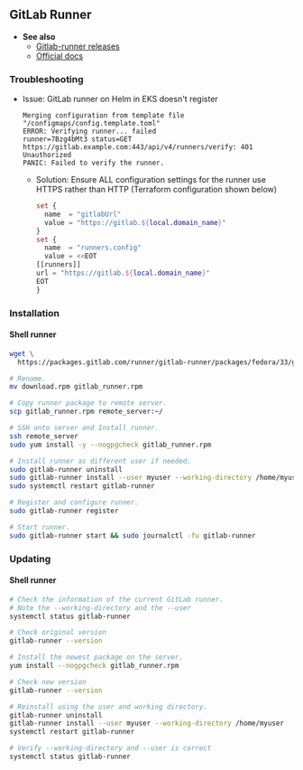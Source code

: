 ## GitLab Runner

- **See also**
  - [Gitlab-runner releases](https://docs.gitlab.com/runner/install/bleeding-edge.html)
  - [Official docs](https://docs.gitlab.com/runner/install/linux-manually.html)
 
### Troubleshooting

- Issue: GitLab runner on Helm in EKS doesn't register
  ```
  Merging configuration from template file "/configmaps/config.template.toml"
  ERROR: Verifying runner... failed
  runner=7Bzg4bMt3 status=GET https://gitlab.example.com:443/api/v4/runners/verify: 401 Unauthorized
  PANIC: Failed to verify the runner.
  ```
  - Solution: Ensure ALL configuration settings for the runner use HTTPS rather than HTTP (Terraform configuration shown below)
    ```terraform
    set {
      name  = "gitlabUrl"
      value = "https://gitlab.${local.domain_name}"
    }
    set {
      name  = "runners.config"
      value = <<EOT
    [[runners]]
    url = "https://gitlab.${local.domain_name}"
    EOT
    }
    ```

### Installation

#### Shell runner
  ```bash
  wget \
    https://packages.gitlab.com/runner/gitlab-runner/packages/fedora/33/gitlab-runner-15.1.1-1.x86_64.rpm/download.rpm

  # Rename.
  mv download.rpm gitlab_runner.rpm

  # Copy runner package to remote server.
  scp gitlab_runner.rpm remote_server:~/

  # SSH onto server and Install runner.
  ssh remote_server
  sudo yum install -y --nogpgcheck gitlab_runner.rpm

  # Install runner as different user if needed.
  sudo gitlab-runner uninstall
  sudo gitlab-runner install --user myuser --working-directory /home/myuser
  sudo systemctl restart gitlab-runner

  # Register and configure runner.
  sudo gitlab-runner register

  # Start runner.
  sudo gitlab-runner start && sudo journalctl -fu gitlab-runner
  ```

### Updating

#### Shell runner
```bash
# Check the information of the current GitLab runner.
# Note the --working-directory and the --user
systemctl status gitlab-runner

# Check original version
gitlab-runner --version

# Install the newest package on the server.
yum install --nogpgcheck gitlab_runner.rpm

# Check new version
gitlab-runner --version

# Reinstall using the user and working directory.
gitlab-runner uninstall
gitlab-runner install --user myuser --working-directory /home/myuser
systemctl restart gitlab-runner

# Verify --working-directory and --user is correct
systemctl status gitlab-runner
```
